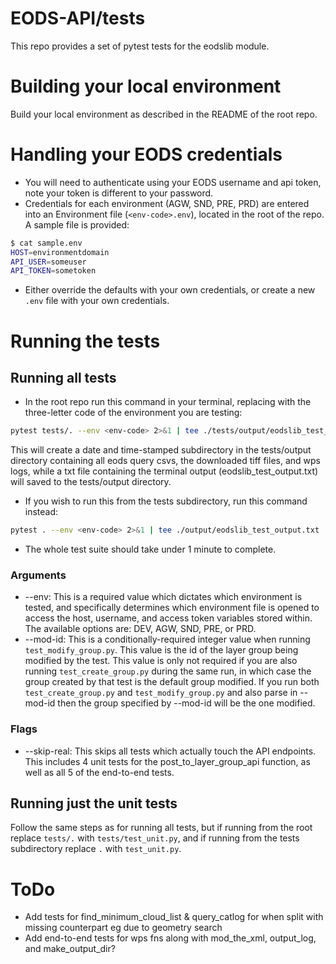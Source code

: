 # EODS-API/tests
This repo provides a set of pytest tests for the eodslib module.

# Building your local environment

Build your local environment as described in the README of the root repo.

# Handling your EODS credentials

* You will need to authenticate using your EODS username and api token, note your token is different to your password.
* Credentials for each environment (AGW, SND, PRE, PRD) are entered into an Environment file (`<env-code>.env`), located in the root of the repo. A sample file is provided:
```bash
$ cat sample.env
HOST=environmentdomain
API_USER=someuser
API_TOKEN=sometoken
```
* Either override the defaults with your own credentials, or create a new `.env` file with your own credentials.

# Running the tests

## Running all tests

* In the root repo run this command in your terminal, replacing <env-code> with the three-letter code of the environment you are testing:
```bash
pytest tests/. --env <env-code> 2>&1 | tee ./tests/output/eodslib_test_output.txt
```
This will create a date and time-stamped subdirectory in the tests/output directory containing all eods query csvs, the downloaded tiff files, and wps logs, while a txt file containing the terminal output (eodslib_test_output.txt) will saved to the tests/output directory.

* If you wish to run this from the tests subdirectory, run this command instead:
```bash
pytest . --env <env-code> 2>&1 | tee ./output/eodslib_test_output.txt
```

* The whole test suite should take under 1 minute to complete.

### Arguments
* --env: This is a required value which dictates which environment is tested, and specifically determines which environment file is opened to access the host, username, and access token variables stored within. The available options are: DEV, AGW, SND, PRE, or PRD.
* --mod-id: This is a conditionally-required integer value when running `test_modify_group.py`. This value is the id of the layer group being modified by the test. This value is only not required if you are also running `test_create_group.py` during the same run, in which case the group created by that test is the default group modified. If you run both `test_create_group.py` and `test_modify_group.py` and also parse in --mod-id then the group specified by --mod-id will be the one modified.

### Flags

* --skip-real: This skips all tests which actually touch the API endpoints. This includes 4 unit tests for the post_to_layer_group_api function, as well as all 5 of the end-to-end tests.

## Running just the unit tests

Follow the same steps as for running all tests, but if running from the root replace `tests/.` with  `tests/test_unit.py`, and if running from the tests subdirectory replace `.` with `test_unit.py`.

# ToDo

* Add tests for find_minimum_cloud_list & query_catlog for when split with missing counterpart eg due to geometry search
* Add end-to-end tests for wps fns along with mod_the_xml, output_log, and make_output_dir?
